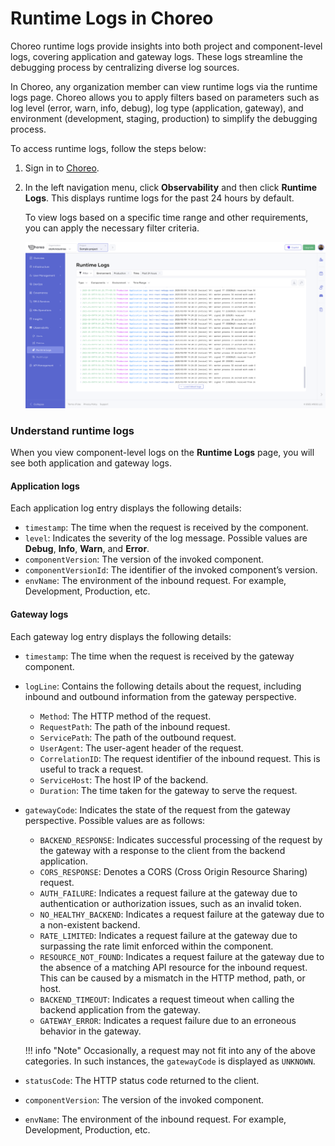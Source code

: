 # Runtime Logs in Choreo

Choreo runtime logs provide insights into both project and component-level logs, covering application and gateway logs. These logs streamline the debugging process by centralizing diverse log sources.

In Choreo, any organization member can view runtime logs via the runtime logs page. Choreo allows you to apply filters based on parameters such as log level (error, warn, info, debug), log type (application, gateway), and environment (development, staging, production) to simplify the debugging process. 

To access runtime logs, follow the steps below:

1. Sign in to [Choreo](https://console.choreo.dev/).
2. In the left navigation menu, click **Observability** and then click **Runtime Logs**. This displays runtime logs for the past 24 hours by default.

    To view logs based on a specific time range and other requirements, you can apply the necessary filter criteria.

    ![Runtime logs](../assets/img/monitoring-and-insights/view-logs/runtime-logs.png)

### Understand runtime logs

When you view component-level logs on the **Runtime Logs** page, you will see both application and gateway logs.

#### Application logs

Each application log entry displays the following details:

  - `timestamp`: The time when the request is received by the component.
  - `level`: Indicates the severity of the log message. Possible values are **Debug**, **Info**, **Warn**, and **Error**.
  - `componentVersion`: The version of the invoked component.
  - `componentVersionId`: The identifier of the invoked component’s version.
  - `envName`: The environment of the inbound request. For example, Development, Production, etc.

#### Gateway logs

Each gateway log entry displays the following details:

  - `timestamp`: The time when the request is received by the gateway component.
  - `logLine`: Contains the following details about the request, including inbound and outbound information from the gateway perspective.
    - `Method`: The HTTP method of the request.
    - `RequestPath`: The path of the inbound request.
    - `ServicePath`: The path of the outbound request.
    - `UserAgent`: The user-agent header of the request.
    - `CorrelationID`: The request identifier of the inbound request. This is useful to track a request.
    - `ServiceHost`: The host IP of the backend.
    - `Duration`: The time taken for the gateway to serve the request.  
  - `gatewayCode`: Indicates the state of the request from the gateway perspective. Possible values are as follows:
    - `BACKEND_RESPONSE`:  Indicates successful processing of the request by the gateway with a response to the client from the backend application.
    - `CORS_RESPONSE`: Denotes a CORS (Cross Origin Resource Sharing) request.
    - `AUTH_FAILURE`: Indicates a request failure at the gateway due to authentication or authorization issues, such as an invalid token.
    - `NO_HEALTHY_BACKEND`: Indicates a request failure at the gateway due to a non-existent backend.
    - `RATE_LIMITED`: Indicates a request failure at the gateway due to surpassing the rate limit enforced within the component.
    - `RESOURCE_NOT_FOUND`: Indicates a request failure at the gateway due to the absence of a matching API resource for the inbound request. This can be caused by a mismatch in the HTTP method, path, or host.
    - `BACKEND_TIMEOUT`: Indicates a request timeout when calling the backend application from the gateway.
    - `GATEWAY_ERROR`: Indicates a request failure due to an erroneous behavior in the gateway.

    !!! info "Note"
         Occasionally, a request may not fit into any of the above categories. In such instances, the `gatewayCode` is displayed as `UNKNOWN`.

  - `statusCode`: The HTTP status code returned to the client.
  - `componentVersion`: The version of the invoked component.
  - `envName`: The environment of the inbound request. For example, Development, Production, etc.
